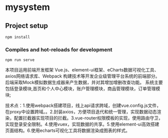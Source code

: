 # mysystem

## Project setup
```
npm install
```

### Compiles and hot-reloads for development
```
npm run serve
```
本项目运用前端开发框架 Vue.js、element-ui框架、eCharts数据可视化工具、axios网络请求库、Webpack 构建技术等开发企业级管理平台系统的前端部分。
后端采取Mock模拟数据生成器来产生数据，并对其增加增删改查功能。
系统主要包括登录模块,首页和个人中心模块，账户管理模块，商品管理模块，订单管理模块;

技术点：1.使用webpack搭建项目，线上api请求跨域，创建vue.config.js文件，在proxy中设置跨域。。2.封装axios，方便项目迭代和统一管理，实现数据动态渲染，配置拦截器实现项目的拦截。3.vue-router权限模板的实现，使用路由守卫，实现登录安全限制。4.使用vuex，实现数据的共享。5.使用element-ui高效搭建页面结构。6.使用echarts可视化工具将数据渲染成图表的样式。

